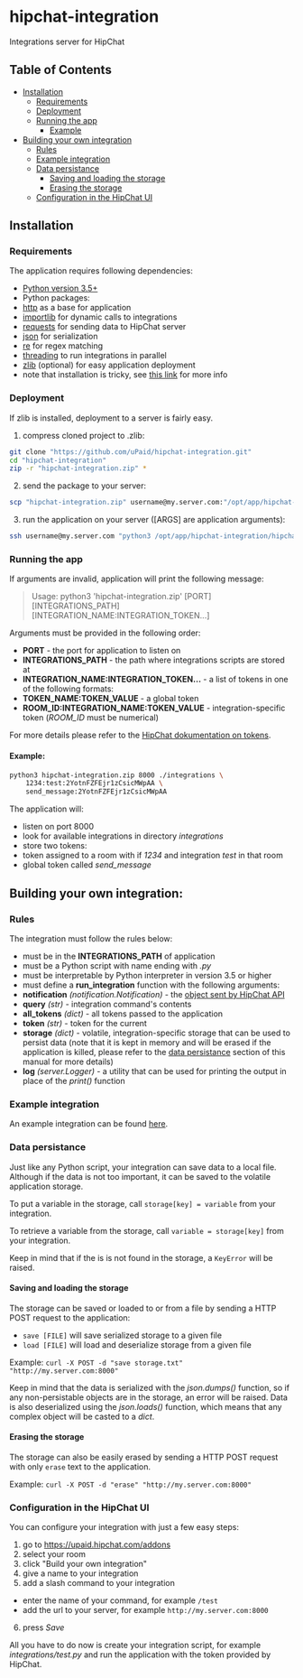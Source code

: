 # hipchat-integration

Integrations server for HipChat

## Table of Contents

* [Installation](#installation)
  * [Requirements](#requirements)
  * [Deployment](#deployment)
  * [Running the app](#running-the-app)
    * [Example](#example)
* [Building your own integration](#building-your-own-integration)
  * [Rules](#rules)
  * [Example integration](#example-integration)
  * [Data persistance](#data-persistance)
    * [Saving and loading the storage](#saving-and-loading-the-storage)
    * [Erasing the storage](#erasing-the-storage)
  * [Configuration in the HipChat UI](#configuration-in-the-hipchat-ui)

## Installation

### Requirements

The application requires following dependencies:

* [Python version 3.5+](https://www.python.org/downloads/)
* Python packages:
 * [http](https://docs.python.org/3/library/http.server.html) as a base for application
 * [importlib](https://docs.python.org/3/library/importlib.html) for dynamic calls to integrations
 * [requests](http://docs.python-requests.org/en/master/) for sending data to HipChat server
 * [json](https://docs.python.org/2/library/json.html) for serialization
 * [re](https://docs.python.org/2/library/re.html) for regex matching
 * [threading](https://docs.python.org/2/library/threading.html) to run integrations in parallel
* [zlib](https://docs.python.org/2/library/zlib.html) (optional) for easy application deployment
 * note that installation is tricky, see [this link](https://stackoverflow.com/a/15013895/5922757) for more info

### Deployment

If zlib is installed, deployment to a server is fairly easy.

1. compress cloned project to .zlib:
```bash
git clone "https://github.com/uPaid/hipchat-integration.git"
cd "hipchat-integration"
zip -r "hipchat-integration.zip" *
```

2. send the package to your server:
```bash
scp "hipchat-integration.zip" username@my.server.com:"/opt/app/hipchat-integration/"
```

3. run the application on your server ([ARGS] are application arguments):
```bash
ssh username@my.server.com "python3 /opt/app/hipchat-integration/hipchat-integration.zip [ARGS]"
```

### Running the app

If arguments are invalid, application will print the following message:

> Usage: python3 'hipchat-integration.zip' [PORT] [INTEGRATIONS_PATH] [INTEGRATION_NAME:INTEGRATION_TOKEN...]

Arguments must be provided in the following order:
* **PORT** - the port for application to listen on
* **INTEGRATIONS_PATH** - the path where integrations scripts are stored at
* **INTEGRATION_NAME:INTEGRATION_TOKEN...** - a list of tokens in one of the following formats:
 * **TOKEN_NAME:TOKEN_VALUE** - a global token
 * **ROOM_ID:INTEGRATION_NAME:TOKEN_VALUE** - integration-specific token (*ROOM_ID* must be numerical)

For more details please refer to the [HipChat dokumentation on tokens](https://developer.atlassian.com/hipchat/guide/hipchat-rest-api/api-access-tokens).

#### Example:

```bash
python3 hipchat-integration.zip 8000 ./integrations \
    1234:test:2YotnFZFEjr1zCsicMWpAA \
    send_message:2YotnFZFEjr1zCsicMWpAA
```

The application will:
* listen on port 8000
* look for available integrations in directory *integrations*
* store two tokens:
 * token assigned to a room with if *1234* and integration *test* in that room
 * global token called *send_message*

## Building your own integration:

### Rules

The integration must follow the rules below:
* must be in the **INTEGRATIONS_PATH** of application
* must be a Python script with name ending with *.py*
* must be interpretable by Python interpreter in version 3.5 or higher
* must define a **run_integration** function with the following arguments:
 * **notification** *(notification.Notification)* - the [object sent by HipChat API](https://www.hipchat.com/docs/apiv2/webhooks#room_message)
 * **query** *(str)* - integration command's contents
 * **all_tokens** *(dict)* - all tokens passed to the application
 * **token** *(str)* - token for the current
 * **storage** *(dict)* - volatile, integration-specific storage that can be used to persist data (note that it is kept in memory and will be erased if the application is killed, please refer to the [data persistance](#data-persistance) section of this manual for more details)
 * **log** *(server.Logger)* - a utility that can be used for printing the output in place of the *print()* function

### Example integration

An example integration can be found [here](https://github.com/uPaid/hipchat-integration/blob/master/example/example.py).

### Data persistance

Just like any Python script, your integration can save data to a local file.
Although if the data is not too important, it can be saved to the volatile application storage.

To put a variable in the storage, call `storage[key] = variable` from your integration.

To retrieve a variable from the storage, call `variable = storage[key]` from your integration.

Keep in mind that if the is is not found in the storage, a `KeyError` will be raised.

#### Saving and loading the storage

The storage can be saved or loaded to or from a file by sending a HTTP POST request to the application:
 * `save [FILE]` will save serialized storage to a given file
 * `load [FILE]` will load and deserialize storage from a given file

Example:
`curl -X POST -d "save storage.txt" "http://my.server.com:8000"`

Keep in mind that the data is serialized with the *json.dumps()* function, so if any non-persistable objects are in the storage, an error will be raised. Data is also deserialized using the *json.loads()* function, which means that any complex object will be casted to a *dict*.

#### Erasing the storage

The storage can also be easily erased by sending a HTTP POST request with only `erase` text to the application.

Example:
`curl -X POST -d "erase" "http://my.server.com:8000"`

### Configuration in the HipChat UI

You can configure your integration with just a few easy steps:
1. go to https://upaid.hipchat.com/addons
2. select your room
3. click "Build your own integration"
4. give a name to your integration
5. add a slash command to your integration
 * enter the name of your command, for example `/test`
 * add the url to your server, for example `http://my.server.com:8000`
6. press *Save*

All you have to do now is create your integration script, for example *integrations/test.py* and run the application with the token provided by HipChat.
